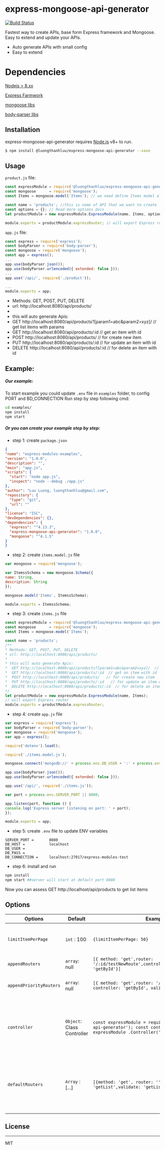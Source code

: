 # express-mongoose-api-generator


[![Build Status](https://travis-ci.org/joemccann/dillinger.svg?branch=master)](https://www.npmjs.com/package/@luongthanhluu/express-mongoose-api-generator)

Fastest way to create APIs, base form Express framework and Mongoose. Easy to extend and update your APIs.

  - Auto generate APIs with small config
  - Easy to extend
  
# Dependencies
[Nodejs > 8.xx](https://nodejs.org/)

[Express Farmwork](https://github.com/expressjs/express)

[mongoose libs](https://mongoosejs.com/)

[body-parser libs](https://www.npmjs.com/package/body-parser)

## Installation

express-mongoose-api-generator requires [Node.js](https://nodejs.org/) v8+ to run.

```sh
$ npm install @luongthanhluu/express-mongoose-api-generator --save
```
## Usage
`product.js` file:
```javascript
const expressModule = require('@luongthanhluu/express-mongoose-api-generator');
const mongoose      = require('mongoose');
const Items = mongoose.model('Items'); // we need define Items model already, see #Example for clear

const name = 'products'; //this is name of API that we want to create
const options = {}; // Read more options docs
let productModule = new expressModule.ExpressModule(name, Items, options);

module.exports = productModule.expressRouter; // will export Express router
```
`app.js` file:
```javascript
const express = require('express');
const bodyParser = require('body-parser');
const mongoose = require('mongoose');
const app = express();
...
app.use(bodyParser.json());
app.use(bodyParser.urlencoded({ extended: false }));
...
app.use('/api/', require('./product'));

...
module.exports = app;
```

 * Methods: GET, POST, PUT, DELETE
 * url: http://localhost:8080/api/products/
 * 
 * this will auto generate Apis:
 *  GET http://localhost:8080/api/products?[param1=abc&param2=xyz]/  // get list items with params
 *  GET http://localhost:8080/api/products/:id  // get an item with id
 *  POST http://localhost:8080/api/products/   // for create new item
 *  PUT http://localhost:8080/api/products/:id   // for update an item with id
 *  DELETE http://localhost:8080/api/products/:id  // for delete an item with id



## Example:
##### Our example:
To start example you could update `.env` file in `examples` folder, to config PORT and BD_CONNECTION
Run step by step following cmd: 
```sh
cd examples/
npm install
npm start
```
##### Or you can create your example step by step:
  - step 1: create `package.json`
  ```json
{
  "name": "express-modules-examples",
  "version": "1.0.0",
  "description": "",
  "main": "app.js",
  "scripts": {
    "start": "node app.js",
    "inspect": "node --debug ./app.js"
  },
  "author": "Luu Luong, luongthanhluu@gmail.com",
  "repository": {
    "type": "git",
    "url": ""
  },
  "license": "ISC",
  "devDependencies": {},
  "dependencies": {
    "express": "^4.13.3",
    "express-mongoose-api-generator": "1.0.0",
    "mongoose": "^4.1.5"
  }
}

  ```
  - step 2: create `items.model.js` file
  ```javascript
var mongoose = require('mongoose');

var ItemssSchema = new mongoose.Schema({
  name: String,
  description: String
});

mongoose.model('Items', ItemssSchema);

module.exports = ItemssSchema;
  ````
  - step 3: create `items.js` file
  ```javascript
const expressModule = require('@luongthanhluu/express-mongoose-api-generator');
const mongoose      = require('mongoose');
const Items = mongoose.model('Items');

const name = 'products';
/**
 * Methods: GET, POST, PUT, DELETE
 * url: http://localhost:8080/api/products/
 * 
 * this will auto generate Apis:
 *  GET http://localhost:8080/api/products?[param1=abc&param2=xyz]/  // get list items with params
 *  GET http://localhost:8080/api/products/:id  // get an item with id
 *  POST http://localhost:8080/api/products/   // for create new item
 *  PUT http://localhost:8080/api/products/:id   // for update an item with id
 *  DELETE http://localhost:8080/api/products/:id  // for delete an item with id
 */
let productModule = new expressModule.ExpressModule(name, Items);
// will export Express router
module.exports = productModule.expressRouter;
  ```
  - step 4: create `app.js` file
  ```javascript
var express = require('express');
var bodyParser = require('body-parser');
var mongoose = require('mongoose');
var app = express();

require('dotenv').load();

require('./items.model.js');

mongoose.connect('mongodb://' + process.env.DB_USER + ':' + process.env.DB_PASS + '@' + process.env.DB_CONNECTION);

app.use(bodyParser.json());
app.use(bodyParser.urlencoded({ extended: false }));
 
app.use('/api/', require('./items.js'));

var port = process.env.SERVER_PORT || 8080;

app.listen(port, function () {
  console.log('Express server listening on port: ' + port);
});

module.exports = app;
  ```
  - step 5: create `.env` file to update ENV variables
  ```
SERVER_PORT =       8080
DB_HOST =           localhost
DB_USER =           
DB_PASS =           
DB_CONNECTION =     localhost:27017/express-modules-test
  ```
  - step 6: install and run
  ```sh
  npm install
  npm start ##server will start at default port 8080
  ```
  
  Now you can assess GET http://localhost/api/products to get list items

## Options


Options | Default | Example | Description
------ | -------- | ------ | ------------------
`limitItemPerPage` | `int` : 100 | `{limitItemPerPage: 50}` |limit items return per page when get list items
`appendRouters` | `array`: null | `[{ method: 'get',router: '/:id/testNewRoute',controller:'getById',validate: 'getById'}]` | to add new router
`appendPriorityRouters` | `array`: null | `[{ method: 'get',router: '/testNewRoute', controller: 'getById', validate: 'getById'}]` | to add new router with hight priority
`controller` | `Object`: Class Controller |  `const expressModule = require('express-mongoose-api-generator'); const controller = new expressModule .Controller('name');`| to replace default controller, read more docs about controller to extendable ()
`defaultRouters` | `Array` : [...]| `[{method: 'get', router: '', controller: 'getList',validate: 'getList'},...]`| to replace default routers list, so you can remove some APIs that you dont want to export
## License
----

MIT

[//]: # (These are reference links used in the body of this note and get stripped out when the markdown processor does its job. There is no need to format nicely because it shouldn't be seen. Thanks SO - http://stackoverflow.com/questions/4823468/store-comments-in-markdown-syntax)


   [dill]: <https://github.com/joemccann/dillinger>
   [git-repo-url]: <https://github.com/joemccann/dillinger.git>
   [john gruber]: <http://daringfireball.net>
   [df1]: <http://daringfireball.net/projects/markdown/>
   [markdown-it]: <https://github.com/markdown-it/markdown-it>
   [Ace Editor]: <http://ace.ajax.org>
   [node.js]: <http://nodejs.org>
   [Twitter Bootstrap]: <http://twitter.github.com/bootstrap/>
   [jQuery]: <http://jquery.com>
   [@tjholowaychuk]: <http://twitter.com/tjholowaychuk>
   [express]: <http://expressjs.com>
   [AngularJS]: <http://angularjs.org>
   [Gulp]: <http://gulpjs.com>

   [PlDb]: <https://github.com/joemccann/dillinger/tree/master/plugins/dropbox/README.md>
   [PlGh]: <https://github.com/joemccann/dillinger/tree/master/plugins/github/README.md>
   [PlGd]: <https://github.com/joemccann/dillinger/tree/master/plugins/googledrive/README.md>
   [PlOd]: <https://github.com/joemccann/dillinger/tree/master/plugins/onedrive/README.md>
   [PlMe]: <https://github.com/joemccann/dillinger/tree/master/plugins/medium/README.md>
   [PlGa]: <https://github.com/RahulHP/dillinger/blob/master/plugins/googleanalytics/README.md>
